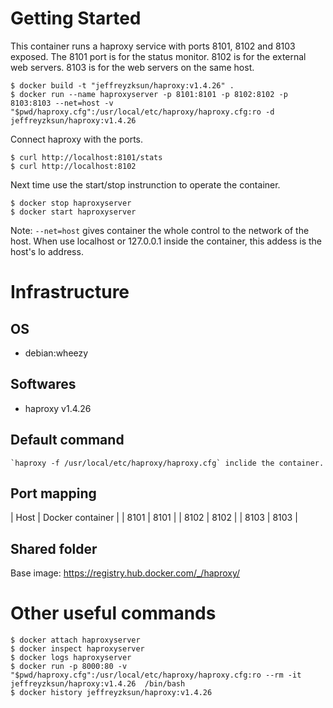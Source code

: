 Getting Started
====
This container runs a haproxy service with ports 8101, 8102 and 8103 exposed. The 8101 port is for the status monitor. 8102 is for the external web servers. 8103 is for the web servers on the same host.

	$ docker build -t "jeffreyzksun/haproxy:v1.4.26" .
	$ docker run --name haproxyserver -p 8101:8101 -p 8102:8102 -p 8103:8103 --net=host -v "$pwd/haproxy.cfg":/usr/local/etc/haproxy/haproxy.cfg:ro -d jeffreyzksun/haproxy:v1.4.26
	
Connect haproxy with the ports. 

	$ curl http://localhost:8101/stats
	$ curl http://localhost:8102

Next time use the start/stop instrunction to operate the container.

	$ docker stop haproxyserver
	$ docker start haproxyserver

Note: `--net=host` gives container the whole control to the network of the host. When use localhost or 127.0.0.1 inside the container, this addess is the host's lo address. 

Infrastructure
====
OS
----

- debian:wheezy

Softwares
----

- haproxy v1.4.26

Default command
----

	`haproxy -f /usr/local/etc/haproxy/haproxy.cfg` inclide the container. 

Port mapping
----

| Host  | Docker container 	| 
| 8101  | 8101 				|
| 8102  | 8102 				|
| 8103  | 8103 				|

Shared folder
----



Base image: https://registry.hub.docker.com/_/haproxy/

Other useful commands
====

	$ docker attach haproxyserver
	$ docker inspect haproxyserver
	$ docker logs haproxyserver
	$ docker run -p 8000:80 -v "$pwd/haproxy.cfg":/usr/local/etc/haproxy/haproxy.cfg:ro --rm -it jeffreyzksun/haproxy:v1.4.26  /bin/bash 
	$ docker history jeffreyzksun/haproxy:v1.4.26
